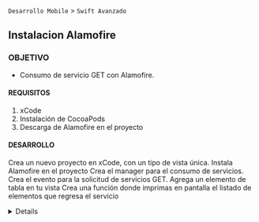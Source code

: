 
`Desarrollo Mobile` > `Swift Avanzado`

## Instalacion Alamofire

### OBJETIVO

- Consumo de servicio GET con Alamofire.

#### REQUISITOS

1. xCode
2. Instalación de CocoaPods
3. Descarga de Alamofire en el proyecto

#### DESARROLLO

Crea un nuevo proyecto en xCode, con un tipo de vista única.
Instala Alamofire en el proyecto
Crea el manager para el consumo de servicios.
Crea el evento para la solicitud de servicios GET.
Agrega un elemento de tabla en tu vista
Crea una función donde imprimas en pantalla el listado de elementos que regresa el servicio


<details>

Solucion
Una vez instalado Alamofire en el proyecto crearemos nuestro manager y haremos uso del metodo GET de nuestro servicio con la finalidad de mostrar en una tabla los elementos obtenidos
Genera la interfaz donde tendremos nuestra tabla con una celda custom donde mostraremos los datos en pantalla, la selección de momento no tendrá acción
 
Crea tu manager para los llamados al API usando la sintaxis de Alamofire


Tu Manager debe ser algo similr a esto 
![](S6-01.png)

En tu clase de la interfaz has el llamado para hacer una consulta simple
```
func getData() {
        RestServiceManager.shared.GoToInfo(responseType: [SongModel].self, method: .get, endpoint: "songs") { status, data in
            if let dataResponse = data {
                self.data = dataResponse
                self.tableView.reloadData()
            }
        }
    }
```
Recuerda que previamente debes haber cargado tus Modelos
</details>
